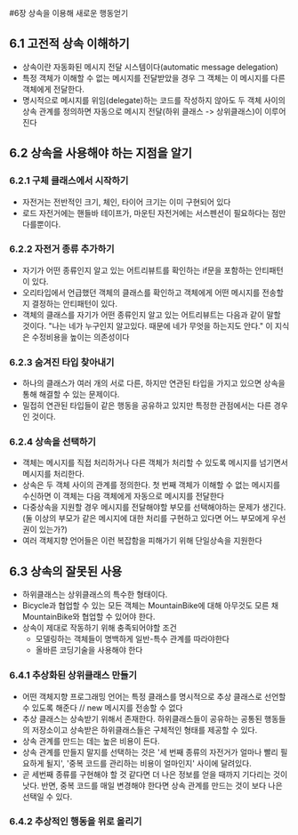 #6장 상속을 이용해 새로운 행동얻기

## 6.1 고전적 상속 이해하기
- 상속이란 자동화된 메시지 전달 시스템이다(automatic message delegation)
- 특정 객체가 이해할 수 없는 메시지를 전달받았을 경우 그 객체는 이 메시지를 다른 객체에게 전달한다.
- 명시적으로 메시지를 위임(delegate)하는 코드를 작성하지 않아도 두 객체 사이의 상속 관계를 정의하면 자동으로 메시지 전달(하위 클래스 -> 상위클래스)이 이루어 진다

## 6.2 상속을 사용해야 하는 지점을 알기

### 6.2.1 구체 클래스에서 시작하기
- 자전거는 전반적인 크기, 체인, 타이어 크기는 이미 구현되어 있다
- 로드 자전거에는 핸들바 테이프가, 마운틴 자전거에는 서스펜션이 필요하다는 점만 다를뿐이다.

### 6.2.2 자전거 종류 추가하기
- 자기가 어떤 종류인지 알고 있는 어트리뷰트를 확인하는 if문을 포함하는 안티패턴이 있다.
- 오리타입에서 언급했던 객체의 클래스를 확인하고 객체에게 어떤 메시지를 전송할지 결정하는 안티패턴이 있다.
- 객체의 클래스를 자기가 어떤 종류인지 알고 있는 어트리뷰트는 다음과 같이 말할 것이다. "나는 네가 누구인지 알고있다. 때문에 네가 무엇을 하는지도 안다." 이 지식은 수정비용을 높이는 의존성이다

### 6.2.3 숨겨진 타입 찾아내기
- 하나의 클래스가 여러 개의 서로 다른, 하지만 연관된 타입을 가지고 있으면 상속을 통해 해결할 수 있는 문제이다.
- 밀접히 연관된 타입들이 같은 행동을 공유하고 있지만 특정한 관점에서는 다른 경우인 것이다.

### 6.2.4 상속을 선택하기
- 객체는 메시지를 직접 처리하거나 다른 객체가 처리할 수 있도록 메시지를 넘기면서 메시지를 처리한다.
- 상속은 두 객체 사이의 관계를 정의한다. 첫 번째 객체가 이해할 수 없는 메시지를 수신하면 이 객체는 다음 객체에게 자동으로 메시지를 전달한다
- 다중상속을 지원할 경우 메시지를 전달해야할 부모를 선택해야하는 문제가 생긴다.(둘 이상의 부모가 같은 메시지에 대한 처리를 구현하고 있다면 어느 부모에게 우선권이 있는가?)
- 여러 객체지향 언어들은 이런 복잡함을 피해가기 위해 단일상속을 지원한다

## 6.3 상속의 잘못된 사용
- 하위클래스는 상위클래스의 특수한 형태이다.
- Bicycle과 협업할 수 있는 모든 객체는 MountainBike에 대해 아무것도 모른 채 MountainBike와 협업할 수 있어야 한다. 
- 상속이 제대로 작동하기 위해 충족되어야할 조건
    - 모델링하는 객체들이 명백하게 일반-특수 관계를 따라야한다
    - 올바른 코딩기술을 사용해야 한다
    
### 6.4.1 추상화된 상위클래스 만들기
- 어떤 객체지향 프로그래밍 언어는 특정 클래스를 명시적으로 추상 클래스로 선언할 수 있도록 해준다 // new 메시지를 전송할 수 없다
- 추상 클래스는 상속받기 위해서 존재한다. 하위클래스들이 공유하는 공통된 행동들의 저장소이고 상속받은 하위클래스들은 구체적인 형태를 제공할 수 있다.
- 상속 관계를 만드는 데는 높은 비용이 든다.
- 상속 관계를 만들지 말지를 선택하는 것은 '세 번째 종류의 자전거가 얼마나 빨리 필요하게 될지', '중복 코드를 관리하는 비용이 얼마인지' 사이에 달려있다.
- 곧 세번째 종류를 구현해야 할 것 같다면 더 나은 정보를 얻을 때까지 기다리는 것이 낫다. 반면, 중복 코드를 매일 변경해야 한다면 상속 관계를 만드는 것이 보다 나은 선택일 수 있다.

### 6.4.2 추상적인 행동을 위로 올리기